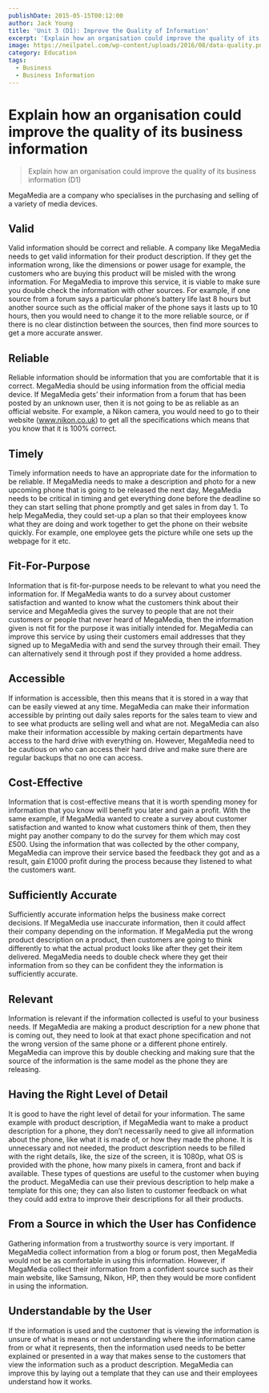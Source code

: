 ```yaml
---
publishDate: 2015-05-15T00:12:00
author: Jack Young
title: 'Unit 3 (D1): Improve the Quality of Information'
excerpt: 'Explain how an organisation could improve the quality of its business information.'
image: https://neilpatel.com/wp-content/uploads/2016/08/data-quality.png
category: Education
tags:
  - Business
  - Business Information
---
```


# Explain how an organisation could improve the quality of its business information

> Explain how an organisation could improve the quality of its business information (D1)

MegaMedia are a company who specialises in the purchasing and selling of a variety of media devices.

## Valid

Valid information should be correct and reliable. A company like MegaMedia needs to get valid information for their product description. If they get the information wrong, like the dimensions or power usage for example, the customers who are buying this product will be misled with the wrong information. For MegaMedia to improve this service, it is viable to make sure you double check the information with other sources. For example, if one source from a forum says a particular phone’s battery life last 8 hours but another source such as the official maker of the phone says it lasts up to 10 hours, then you would need to change it to the more reliable source, or if there is no clear distinction between the sources, then find more sources to get a more accurate answer.

## Reliable

Reliable information should be information that you are comfortable that it is correct. MegaMedia should be using information from the official media device. If MegaMedia gets’ their information from a forum that has been posted by an unknown user, then it is not going to be as reliable as an official website. For example, a Nikon camera, you would need to go to their website (www.nikon.co.uk) to get all the specifications which means that you know that it is 100% correct.

## Timely

Timely information needs to have an appropriate date for the information to be reliable. If MegaMedia needs to make a description and photo for a new upcoming phone that is going to be released the next day, MegaMedia needs to be critical in timing and get everything done before the deadline so they can start selling that phone promptly and get sales in from day 1. To help MegaMedia, they could set-up a plan so that their employees know what they are doing and work together to get the phone on their website quickly. For example, one employee gets the picture while one sets up the webpage for it etc.

## Fit-For-Purpose

Information that is fit-for-purpose needs to be relevant to what you need the information for. If MegaMedia wants to do a survey about customer satisfaction and wanted to know what the customers think about their service and MegaMedia gives the survey to people that are not their customers or people that never heard of MegaMedia, then the information given is not fit for the purpose it was initially intended for. MegaMedia can improve this service by using their customers email addresses that they signed up to MegaMedia with and send the survey through their email. They can alternatively send it through post if they provided a home address.

## Accessible

If information is accessible, then this means that it is stored in a way that can be easily viewed at any time. MegaMedia can make their information accessible by printing out daily sales reports for the sales team to view and to see what products are selling well and what are not. MegaMedia can also make their information accessible by making certain departments have access to the hard drive with everything on. However, MegaMedia need to be cautious on who can access their hard drive and make sure there are regular backups that no one can access.

## Cost-Effective

Information that is cost-effective means that it is worth spending money for information that you know will benefit you later and gain a profit. With the same example, if MegaMedia wanted to create a survey about customer satisfaction and wanted to know what customers think of them, then they might pay another company to do the survey for them which may cost £500. Using the information that was collected by the other company, MegaMedia can improve their service based the feedback they got and as a result, gain £1000 profit during the process because they listened to what the customers want.

## Sufficiently Accurate

Sufficiently accurate information helps the business make correct decisions. If MegaMedia use inaccurate information, then it could affect their company depending on the information. If MegaMedia put the wrong product description on a product, then customers are going to think differently to what the actual product looks like after they get their item delivered. MegaMedia needs to double check where they get their information from so they can be confident they the information is sufficiently accurate.

## Relevant

Information is relevant if the information collected is useful to your business needs. If MegaMedia are making a product description for a new phone that is coming out, they need to look at that exact phone specification and not the wrong version of the same phone or a different phone entirely. MegaMedia can improve this by double checking and making sure that the source of the information is the same model as the phone they are releasing.

## Having the Right Level of Detail

It is good to have the right level of detail for your information. The same example with product description, if MegaMedia want to make a product description for a phone, they don’t necessarily need to give all information about the phone, like what it is made of, or how they made the phone. It is unnecessary and not needed, the product description needs to be filled with the right details, like, the size of the screen, it is 1080p, what OS is provided with the phone, how many pixels in camera, front and back if available. These types of questions are useful to the customer when buying the product. MegaMedia can use their previous description to help make a template for this one; they can also listen to customer feedback on what they could add extra to improve their descriptions for all their products.

## From a Source in which the User has Confidence

Gathering information from a trustworthy source is very important. If MegaMedia collect information from a blog or forum post, then MegaMedia would not be as comfortable in using this information. However, if MegaMedia collect their information from a confident source such as their main website, like Samsung, Nikon, HP, then they would be more confident in using the information.

## Understandable by the User

If the information is used and the customer that is viewing the information is unsure of what is means or not understanding where the information came from or what it represents, then the information used needs to be better explained or presented in a way that makes sense to the customers that view the information such as a product description. MegaMedia can improve this by laying out a template that they can use and their employees understand how it works.
